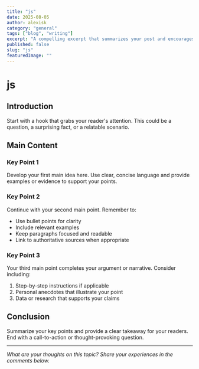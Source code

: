 ```yaml
---
title: "js"
date: 2025-08-05
author: alexisk
category: "general"
tags: ["blog", "writing"]
excerpt: "A compelling excerpt that summarizes your post and encourages readers to continue."
published: false
slug: "js"
featuredImage: ""
---
```


# js

## Introduction

Start with a hook that grabs your reader's attention. This could be a question, a surprising fact, or a relatable scenario.

## Main Content

### Key Point 1

Develop your first main idea here. Use clear, concise language and provide examples or evidence to support your points.

### Key Point 2

Continue with your second main point. Remember to:

- Use bullet points for clarity
- Include relevant examples
- Keep paragraphs focused and readable
- Link to authoritative sources when appropriate

### Key Point 3

Your third main point completes your argument or narrative. Consider including:

1. Step-by-step instructions if applicable
2. Personal anecdotes that illustrate your point
3. Data or research that supports your claims

## Conclusion

Summarize your key points and provide a clear takeaway for your readers. End with a call-to-action or thought-provoking question.

---

*What are your thoughts on this topic? Share your experiences in the comments below.*
